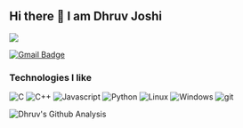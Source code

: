 ## Hi there 👋 I am Dhruv Joshi
<img src="https://komarev.com/ghpvc/?username=dhruv18MA" />


[![Gmail Badge](https://img.shields.io/badge/-dhruvjoshi43@gmail.com-red?style=flat-pill&logo=Gmail&logoColor=white&link=mailto:dhruvjoshi43@gmail.com)](mailto:dhruvjoshi43@gmail.com)



<h3>Technologies I like</h3>
<p>
  <img alt="C" src="https://img.shields.io/badge/-blue?style=flat-pill&logo=c&logoColor=white" />
  <img alt="C++" src="https://img.shields.io/badge/++-darkblue?style=flat-pill&logo=C&logoColor=white" />
  <img alt="Javascript" src="https://img.shields.io/badge/-Javascript-000?style=flat-pill&logo=javascript&logo_color=000000" />
  <img alt="Python" src="https://img.shields.io/badge/-Python-3776AB?style=flat-pill&logo=Python&logoColor=white" />
  <img alt="Linux" src="https://img.shields.io/badge/-Linux-FCC624?style=flat-pill&logo=Linux&logoColor=black" />
  <img alt="Windows" src="https://img.shields.io/badge/-Windows-0174cd?style=flat-pill&logo=windows&logoColor=white" />
  <img alt="git" src="https://img.shields.io/badge/-Git-F05032?style=flat-pill&logo=git&logoColor=white" />
</p>


![Dhruv's Github Analysis](https://github-readme-stats.vercel.app/api?username=dhruv18MA&hide_title=true&show_owner=true&show_icons=true&hide_border=true&theme=dark)
